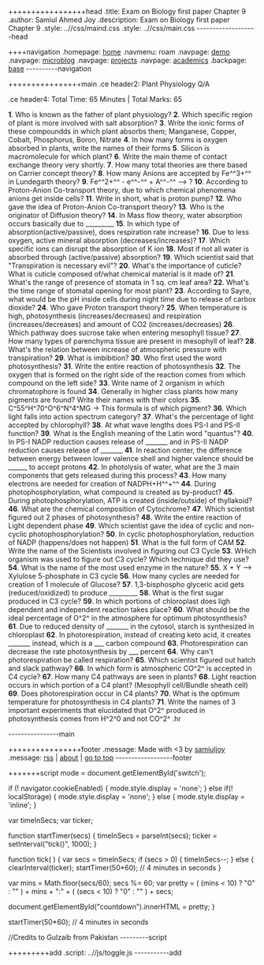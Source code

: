 +++++++++++++++++head
.title: Exam on Biology first paper Chapter 9
.author: Samiul Ahmed Joy
.description: Exam on Biology first paper Chapter 9
.style: ..//css/maind.css
.style: ..//css/main.css
-------------------head

++++navigation
.homepage: [home](..//index.html)
.navmenu: roam
.navpage: [demo](..//demo/base.html)
.navpage: [microblog](..//microblog/base.html)
.navpage: [projects](..//projects/base.html)
.navpage: [academics](..//academics/base.html)
.backpage: [base](base.html)
----------navigation

++++++++++++++++main
.ce header2: Plant Physiology Q/A

.ce header4: Total Time: 65 Minutes | Total Marks: 65

 **1**. Who is known as the father of plant physiology?
 **2**. Which specific region of plant is more involved with salt absorption?
 **3**. Write the ionic forms of these compoundds in which plant absorbs them; Manganese, Copper, Cobalt, Phosphorus, Boron, Nitrate
 **4**. In how many forms is oxygen absorbed in plants, write the names of their forms
 **5**. Silicon is macromolecule for which plant?
 **6**. Write the main theme of contact exchange theory very shortly.
 **7**. How many total theories are there based on Carrier concept theory?
 **8**. How many Anions are accepted by Fe^^3+^^ in Lundegarth theory?
 **9**. Fe^^2+^^ - e^^-^^ + A^^-^^ --> ?
 **10**. According to Proton-Anion Co-transport theory, due to which chemical phenomena anions get inside cells?
 **11**. Write in short, what is proton pump?
 **12**. Who gave the idea of Proton-Anion Co-transport theory?
 **13**. Who is the originator of Diffusion theory?
 **14**. In Mass flow theory, water absorption occurs basically due to  \_\_\_\_\_\_\_\_\_
 **15**. In which type of absorption(active/passive), does respiration rate increase?
 **16**. Due to less oxygen, active mineral absorption (decreases/increases)?
 **17**. Which specific ions can disrupt the absorption of K ion
 **18**. Most if not all water is absorbed through (active/passive) absorption?
 **19**. Which scientist said that "Transpiration is necessary evil"?
 **20**. What's the importance of cuticle? What is cuticle composed of/what chemical material is it made of?
 **21**. What's the range of presence of stomata in 1 sq. cm leaf area?
 **22**. What's the time range of stomatal opening for most plant?
 **23**. According to Sayre, what would be the pH inside cells during night time due to release of carbox dioxide?
 **24**. Who gave Proton transport theory?
 **25**. When temperature is high, photosynthesis (increases/decreases) and respiration (increases/decreases) and amount of CO2 (increases/decreases)
 **26**. Which pathway does sucrose take when entering mesophyll tissue?
 **27**. How many types of parenchyma tissue are present in mesophyll of leaf?
 **28**. What's the relation between increase of atmospheric pressure with transpiration?
 **29**. What is imbibition?
 **30**. Who first used the word photosynthesis?
 **31**. Write the entire reaction of photosynthesis
 **32**. The oxygen that is formed on the right side of the reaction comes from which compound on the left side?
 **33**. Write name of 2 organism in which chromatophore is found
 **34**. Generally in higher class plants how many pigments are found? Write their names with their colors
 **35**. C^55^H^70^O^6^N^4^MG -> This formula is of which pigment?
 **36**. Which light falls into action spectrum category?
 **37**. What's the percentage of light accepted by chlorophyll?
 **38**. At what wave lengths does PS-I and PS-II function?
 **39**. What is the English meaning of the Latin word "quantus"?
 **40**. In PS-I NADP reduction causes release of \_\_\_\_\_\_\_ and in PS-II NADP reduction causes release of \_\_\_\_\_\_\_
 **41**. In reaction center, the difference between energy between lower valence shell and higher valence should be \_\_\_\_\_\_ to accept protons
 **42**. In photolysis of water, what are the 3 main components that gets released during this process?
 **43**. How many electrons are needed for creation of NADPH+H^^+^^
 **44**. During photophosphorylation, what compound is created as by-product?
 **45**. During photophosphorylation, ATP is created (inside/outside) of thyllakoid?
 **46**. What are the chemical composition of Cytochrome?
 **47**. Which scientist figured out 2 phases of photosynthesis?
 **48**. Write the entire reaction of Light dependent phase
 **49**. Which scientist gave the idea of cyclic and non-cyclic photophosphorylation?
 **50**. In cyclic photophosphorylation, reduction of NADP (happens/does not happen)
 **51**. What is the full form of CAM
 **52**. Write the name of the Scientists involved in figuring out C3 Cycle
 **53**. WHich organism was used to figure out C3 cycle? Which technique did they use?
 **54**. What is the name of the most used enzyme in the nature?
 **55**. X + Y --> Xylulose 5-phosphate in C3 cycle
 **56**. How many cycles are needed for creation of 1 molecule of Glucose?
 **57**. 1,3-bisphospho glyceric acid gets (reduced/oxidized) to produce \_\_\_\_\_\_\_\_\_
 **58**. What is the first sugar produced in C3 cycle?
 **59**. In which portions of chloroplast does ligh dependent and independent reaction takes place?
 **60**. What should be the ideal percentage of O^2^ in the atmosphere for optimum photosynthesis?
 **61**. Due to reduced density of \_\_\_\_\_\_\_ in the cytosol, starch is synthesized in chloroplast
 **62**. In photorespiration, instead of creating keto acid, it creates \_\_\_\_\_\_\_ instead, which is a \_\_\_ carbon compound
 **63**. Photorespiration can decrease the rate photosynthesis by \_\_\_ percent
 **64**. Why can't photorespiration be called respiration?
 **65**. Which scientist figured out hatch and slack pathway?
 **66**. In which form is atmospheric CO^2^ is accepted in C4 cycle?
 **67**. How many C4 pathways are seen in plants?
 **68**. Light reaction occurs in which portion of a C4 plant? (Mesophyll cell/Bundle sheath cell)
 **69**. Does photorespiration occur in C4 plants?
 **70**. What is the optimum temperature for photosynthesis in C4 plants?
 **71**. Write the names of 3 important experiments that elucidated that O^2^ produced in photosynthesis comes from H^2^0 and not CO^2^
.hr

----------------main

++++++++++++++++footer
.message: Made with <3 by [samiuljoy](https://github.com/samiuljoy)
.message: [rss](/rss.xml) | [about](/about.html) | [go to top](#)
------------------footer


+++++++script
mode = document.getElementById('switch');

if (! navigator.cookieEnabled) {
	mode.style.display = 'none';
}
else if(! localStorage) {
	mode.style.display = 'none';
}
else {
	mode.style.display = 'inline';
}

var timeInSecs;
var ticker;

function startTimer(secs) {
	timeInSecs = parseInt(secs);
	ticker = setInterval("tick()", 1000); 
}

function tick( ) {
	var secs = timeInSecs;
	if (secs > 0) {
	timeInSecs--; 
}
else {
	clearInterval(ticker);
	startTimer(50*60); // 4 minutes in seconds
}

var mins = Math.floor(secs/60);
secs %= 60;
var pretty = ( (mins < 10) ? "0" : "" ) + mins + ":" + ( (secs < 10) ? "0" : "" ) + secs;

document.getElementById("countdown").innerHTML = pretty;
}

startTimer(50*60); // 4 minutes in seconds

//Credits to Gulzaib from Pakistan
---------script

+++++++++add
.script: ..//js/toggle.js
-----------add
